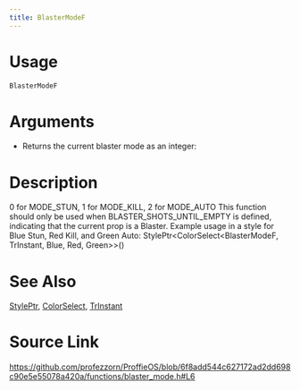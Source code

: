 ```yaml
---
title: BlasterModeF
---
```


# Usage
```cpp
BlasterModeF
```

# Arguments
 * Returns the current blaster mode as an integer:

# Description
0 for MODE_STUN, 1 for MODE_KILL, 2 for MODE_AUTO
This function should only be used when BLASTER_SHOTS_UNTIL_EMPTY is defined,
indicating that the current prop is a Blaster.
Example usage in a style for Blue Stun, Red Kill, and Green Auto:
StylePtr<ColorSelect<BlasterModeF, TrInstant, Blue, Red, Green>>()

# See Also
[StylePtr](/config/styles/StylePtr.html), [ColorSelect](/config/styles/ColorSelect.html), [TrInstant](/config/transitions/TrInstant.html)

# Source Link
https://github.com/profezzorn/ProffieOS/blob/6f8add544c627172ad2dd698c90e5e55078a420a/functions/blaster_mode.h#L6
